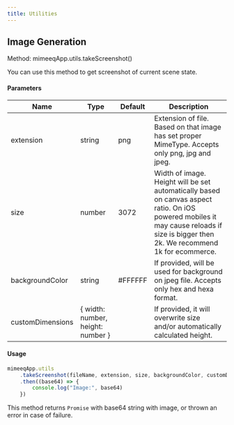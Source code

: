 ```yaml
---
title: Utilities
---
```


## Image Generation

Method: mimeeqApp.utils.takeScreenshot()

You can use this method to get screenshot of current scene state.

#### Parameters

| Name             | Type                              | Default | Description                                                                                                                                                                          |
| ---------------- | --------------------------------- | ------- | ------------------------------------------------------------------------------------------------------------------------------------------------------------------------------------ |
| extension        | string                            | png     | Extension of file. Based on that image has set proper MimeType. Accepts only png, jpg and jpeg.                                                                                      |
| size             | number                            | 3072    | Width of image. Height will be set automatically based on canvas aspect ratio. On iOS powered mobiles it may cause reloads if size is bigger then 2k. We recommend 1k for ecommerce. |
| backgroundColor  | string                            | #FFFFFF | If provided, will be used for background on jpeg file. Accepts only hex and hexa format.                                                                                             |
| customDimensions | { width: number, height: number } |         | If provided, it will overwrite size and/or automatically calculated height.                                                                                                          |

#### Usage

```js
mimeeqApp.utils
    .takeScreenshot(fileName, extension, size, backgroundColor, customDimensions)
    .then((base64) => {
        console.log("Image:", base64)
    })
```

This method returns `Promise` with base64 string with image, or thrown an error in case of failure.
